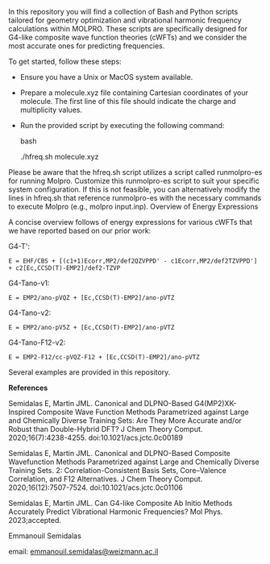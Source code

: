 In this repository you will find a collection of Bash and Python scripts tailored for geometry optimization and vibrational harmonic frequency calculations within MOLPRO. These scripts are specifically designed for G4-like composite wave function theories (cWFTs) and we consider the most accurate ones for predicting frequencies.

To get started, follow these steps:

- Ensure you have a Unix or MacOS system available.

- Prepare a molecule.xyz file containing Cartesian coordinates of your molecule. The first line of this file should indicate the charge and multiplicity values.

- Run the provided script by executing the following command:

    bash

    ./hfreq.sh molecule.xyz

Please be aware that the hfreq.sh script utilizes a script called runmolpro-es for running Molpro. Customize this runmolpro-es script to suit your specific system configuration. If this is not feasible, you can alternatively modify the lines in hfreq.sh that reference runmolpro-es with the necessary commands to execute Molpro (e.g., molpro input.inp).
Overview of Energy Expressions

A concise overview follows of energy expressions for various cWFTs that we have reported based on our prior work:

G4-T':

    E = EHF/CBS + [(c1+1)Ecorr,MP2/def2QZVPPD' - c1Ecorr,MP2/def2TZVPPD'] + c2[Ec,CCSD(T)-EMP2]/def2-TZVP

G4-Tano-v1:

    E = EMP2/ano-pVQZ + [Ec,CCSD(T)-EMP2]/ano-pVTZ

G4-Tano-v2:

    E = EMP2/ano-pV5Z + [Ec,CCSD(T)-EMP2]/ano-pVTZ

G4-Tano-F12-v2:

    E = EMP2-F12/cc-pVQZ-F12 + [Ec,CCSD(T)-EMP2]/ano-pVTZ

Several examples are provided in this repository.

**References**

Semidalas E, Martin JML. Canonical and DLPNO-Based G4(MP2)XK-Inspired Composite Wave Function Methods Parametrized against Large and Chemically Diverse Training Sets: Are They More Accurate and/or Robust than Double-Hybrid DFT? J Chem Theory Comput. 2020;16(7):4238-4255. doi:10.1021/acs.jctc.0c00189

Semidalas E, Martin JML. Canonical and DLPNO-Based Composite Wavefunction Methods Parametrized against Large and Chemically Diverse Training Sets. 2: Correlation-Consistent Basis Sets, Core–Valence Correlation, and F12 Alternatives. J Chem Theory Comput. 2020;16(12):7507-7524. doi:10.1021/acs.jctc.0c01106

Semidalas E, Martin JML. Can G4-like Composite Ab Initio Methods Accurately Predict Vibrational Harmonic Frequencies? Mol Phys. 2023;accepted.

Emmanouil Semidalas

email: emmanouil.semidalas@weizmann.ac.il
